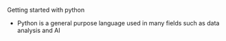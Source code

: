 Getting started with python
  - Python is a general purpose language used in many fields such as data analysis and AI

